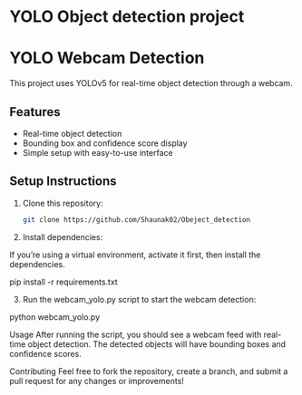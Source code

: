 # YOLO Object detection project 
# YOLO Webcam Detection

This project uses YOLOv5 for real-time object detection through a webcam.

## Features
- Real-time object detection
- Bounding box and confidence score display
- Simple setup with easy-to-use interface

## Setup Instructions

1. Clone this repository:

   ```bash
   git clone https://github.com/Shaunak02/Obeject_detection

2. Install dependencies:

If you’re using a virtual environment, activate it first, then install the dependencies.

pip install -r requirements.txt

3. Run the webcam_yolo.py script to start the webcam detection:

python webcam_yolo.py


Usage
After running the script, you should see a webcam feed with real-time object detection. The detected objects will have bounding boxes and confidence scores.



Contributing
Feel free to fork the repository, create a branch, and submit a pull request for any changes or improvements!
